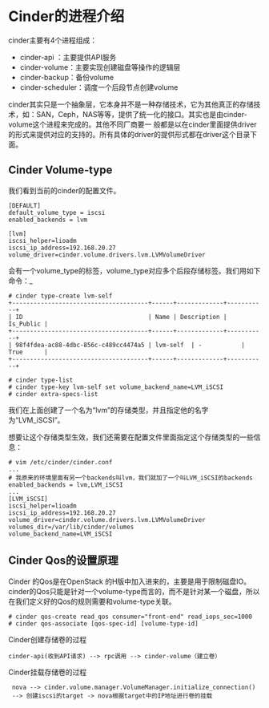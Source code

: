 # Cinder的进程介绍

cinder主要有4个进程组成：

* cinder-api ：主要提供API服务
* cinder-volume：主要实现创建磁盘等操作的逻辑层
* cinder-backup：备份volume
* cinder-scheduler：调度一个后段节点创建volume

cinder其实只是一个抽象层，它本身并不是一种存储技术，它为其他真正的存储技术，如：SAN，Ceph，NAS等等，提供了统一化的接口。其实也是由cinder-volume这个进程来完成的。其他不同厂商要一 般都是以在cinder里面提供driver的形式来提供对应的支持的。所有具体的driver的提供形式都在driver这个目录下面。

## Cinder  Volume-type

我们看到当前的cinder的配置文件。

```
[DEFAULT]
default_volume_type = iscsi
enabled_backends = lvm

[lvm]
iscsi_helper=lioadm
iscsi_ip_address=192.168.20.27
volume_driver=cinder.volume.drivers.lvm.LVMVolumeDriver
```

会有一个volume_type的标签，volume\_type对应多个后段存储标签。我们用如下命令：_

```
# cinder type-create lvm-self
+--------------------------------------+------+-------------+-----------+
| ID                                   | Name | Description | Is_Public |
+--------------------------------------+------+-------------+-----------+
| 98f4fdea-ac88-4dbc-856c-c489cc4474a5 | lvm-self  | -           | True      |
+--------------------------------------+------+-------------+-----------+

# cinder type-list
# cinder type-key lvm-self set volume_backend_name=LVM_iSCSI
# cinder extra-specs-list
```

我们在上面创建了一个名为“lvm”的存储类型，并且指定他的名字为“LVM\_iSCSI”。

想要让这个存储类型生效，我们还需要在配置文件里面指定这个存储类型的一些信息：

```
# vim /etc/cinder/cinder.conf
...
# 我原来的环境里面有另一个backends叫lvm，我们就加了一个叫LVM_iSCSI的backends
enabled_backends = lvm,LVM_iSCSI
...
[LVM_iSCSI]
iscsi_helper=lioadm
iscsi_ip_address=192.168.20.27
volume_driver=cinder.volume.drivers.lvm.LVMVolumeDriver
volumes_dir=/var/lib/cinder/volumes
volume_backend_name=LVM_iSCSI
```

## Cinder Qos的设置原理

Cinder 的Qos是在OpenStack 的H版中加入进来的，主要是用于限制磁盘IO。cinder的Qos只能是针对一个volume-type而言的，而不是针对某一个磁盘，所以在我们定义好的Qos的规则需要和volume-type关联。

```
# cinder qos-create read_qos consumer="front-end" read_iops_sec=1000
# cinder qos-associate [qos-spec-id] [volume-type-id]
```

Cinder创建存储卷的过程

```
cinder-api(收到API请求) --> rpc调用 --> cinder-volume（建立卷）
```

Cinder挂载存储卷的过程

```
 nova --> cinder.volume.manager.VolumeManager.initialize_connection() 
 --> 创建iscsi的target -> nova根据target中的IP地址进行卷的挂载
```



